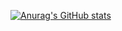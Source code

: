 [![Anurag's GitHub stats](https://github-readme-stats.vercel.app/api?username=Gerseneck&show_icons=true&theme=dracula)](https://github.com/Gerseneck/Gerseneck)
